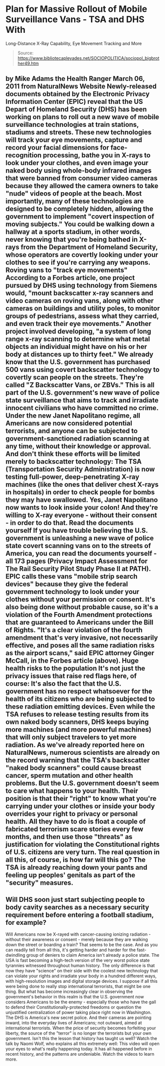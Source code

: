 # Plan for Massive Rollout of Mobile Surveillance Vans - TSA and DHS With 
Long-Distance X-Ray Capability, Eye Movement Tracking and More

> Source: https://www.bibliotecapleyades.net/SOCIOPOLITICA/sociopol_bigbrother49.htm

by Mike Adams
the Health Ranger
March 06, 2011
from
NaturalNews Website
Newly-released documents obtained by the Electronic Privacy Information
Center (EPIC)
reveal that the US Depart of Homeland Security (DHS)
has been working on plans to roll out a new wave of mobile surveillance
technologies at train stations, stadiums and streets.
These new technologies will track your eye
movements, capture and record your facial dimensions for face-recognition
processing, bathe you in X-rays to look under your clothes, and even image
your naked body using whole-body infrared images that were banned from
consumer video cameras because they allowed the camera owners to take "nude"
videos of people at the beach.
Most importantly, many of these technologies are designed to be completely
hidden, allowing the government to implement "covert inspection of moving
subjects."
You could be walking down a hallway at a sports stadium, in other
words, never knowing that you're being bathed in X-rays from the Department
of Homeland Security, whose operators are covertly looking under your
clothes to see if you're carrying any weapons.
Roving vans to "track
eye movements"
According to a
Forbes article,
one project pursued by DHS using technology from Siemens would,
"mount
backscatter x-ray scanners and video cameras on roving vans, along with
other cameras on buildings and utility poles, to monitor groups of
pedestrians, assess what they carried, and even track their eye movements."
Another project involved developing,
"a system of long range x-ray scanning
to determine what metal objects an individual might have on his or her body
at distances up to thirty feet."
We already know that the U.S. government has purchased 500 vans using covert
backscatter technology to
covertly scan people on the streets.
They're called "Z Backscatter Vans, or ZBVs."
This is all part of the U.S. government's new wave of police state
surveillance that aims to track and irradiate innocent civilians who have
committed no crime. Under the new Janet Napolitano regime, all Americans are
now considered potential terrorists, and anyone can be subjected to
government-sanctioned radiation scanning at any time, without their
knowledge or approval.
And don't think these efforts will be limited merely to backscatter
technology:
The TSA (Transportation Security
Administration) is now testing full-power,
deep-penetrating X-ray machines (like the ones that deliver chest X-rays in
hospitals) in order to check people for bombs they may have swallowed.
Yes,
Janet Napolitano now wants to look inside your colon! And they're willing to
X-ray everyone - without their consent - in order to do that.
Read the documents
yourself
If you have trouble believing the U.S. government is unleashing a new wave
of police state covert scanning vans on to the streets of America, you can
read the documents yourself - all 173 pages (Privacy
Impact Assessment for The Rail Security Pilot Study Phase II at PATH).
EPIC calls these vans "mobile strip search devices" because they give the
federal government technology to look under your clothes without your
permission or consent.
It's also being done without probable cause, so it's
a violation of the Fourth Amendment protections that are guaranteed to
Americans under the Bill of Rights.
"It's a clear violation of the fourth amendment that's very invasive, not
necessarily effective, and poses all the same radiation risks as the airport
scans," said EPIC attorney Ginger McCall, in the Forbes article (above).
Huge health risks to
the population
It's not just the privacy issues that raise red flags here, of course: It's
also the fact that the U.S. government has no respect whatsoever for the
health of its citizens who are being subjected to these radiation emitting
devices.
Even while the TSA refuses to release testing results from its own
naked body scanners, DHS keeps buying more machines (and more powerful
machines) that will only subject travelers to yet more radiation.
As we've already reported here on NaturalNews, numerous scientists are
already on the record warning that the TSA's backscatter "naked body
scanners"
could cause breast cancer, sperm mutation
and other health problems.
But the U.S. government doesn't seem to care what happens to your health.
Their position is that their "right" to know what you're carrying under your
clothes or inside your body overrides your right to privacy or personal
health. All they have to do is float a couple of fabricated terrorism scare
stories every few months, and then use those "threats" as justification for
violating the Constitutional rights of U.S. citizens are very turn.
The real question in all this, of course, is how far will this go?
The TSA
is already reaching down your pants and feeling up peoples' genitals as part
of the "security" measures.
-
Will DHS soon just start subjecting people to
body cavity searches as a necessary security requirement before entering a
football stadium, for example?
-
Will Americans now be X-rayed with
cancer-causing ionizing radiation - without their awareness or consent -
merely because they are walking down the street or boarding a train?
That seems to be the case.
And as you can readily tell from all this, it's
getting harder and harder for the fast-dwindling group of deniers to claim
America isn't already a police state.
The USA is fast becoming a high-tech
version of the very worst police state tyrannies witnessed throughout human
history. The only difference is that now they have "science" on their side
with the coolest new technology that can violate your rights and irradiate
your body in a hundred different ways, with high-resolution images and
digital storage devices.
I suppose if all this were being done to really stop international
terrorists, that might be one thing.
But what has become increasingly clear
in observing the government's behavior in this realm is that the U.S.
government now considers Americans to be the enemy - especially those who
have the gall to defend their Constitutionally-protected freedoms or
question the unjustified centralization of power taking place right now in
Washington.
The DHS is America's new secret police. And their cameras are pointing
inward, into the everyday lives of Americans; not outward, aimed at
international terrorists.
When the price of security becomes forfeiting your liberty, the source of
the "terror" is no longer the terrorists but your own government. Isn't this
the lesson that history has taught us well?
Watch the talk by Naomi Wolf, who explains all this extremely well:
This video will open your eyes to what's really happening today. It has all
happened before in recent history, and the patterns are undeniable.
Watch
the videos to learn more.
